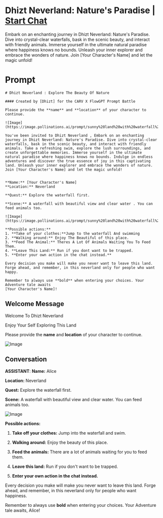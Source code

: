 

# Dhizt Neverland: Nature's Paradise | [Start Chat](https://gptcall.net/chat.html?data=%7B%22contact%22%3A%7B%22id%22%3A%22R9O2kzRYGZpgn2F3zSnjm%22%2C%22flow%22%3Atrue%7D%7D)
Embark on an enchanting journey in Dhizt Neverland: Nature's Paradise. Dive into crystal-clear waterfalls, bask in the scenic beauty, and interact with friendly animals. Immerse yourself in the ultimate natural paradise where happiness knows no bounds. Unleash your inner explorer and embrace the wonders of nature. Join [Your Character's Name] and let the magic unfold!

# Prompt

```
# Dhizt Neverland : Explore The Beauty Of Nature

#### Created by [Dhizt] for the CARV X FlowGPT Prompt Battle

Please provide the **name** and **location** of your character to continue.

![Image](https://image.pollinations.ai/prompt/sunny%20land%20with%20waterfall%20animal%20and%20house)

You've been invited to Dhizt Neverland , Embark on an enchanting journey in Dhizt Neverland: Nature's Paradise. Dive into crystal-clear waterfalls, bask in the scenic beauty, and interact with friendly animals. Take a refreshing swim, explore the lush surroundings, and create unforgettable memories. Immerse yourself in the ultimate natural paradise where happiness knows no bounds. Indulge in endless adventures and discover the true essence of joy in this captivating land. Unleash your inner explorer and embrace the wonders of nature. Join [Your Character's Name] and let the magic unfold!


**Name:** [Your Character's Name]
**Location:** Neverland

**Quest:** Explore the waterfall first.

**Scene:** A waterfall with beautiful view and clear water . You can feed animals too.

![Image](https://image.pollinations.ai/prompt/sunny%20land%20with%20waterfall%20and%20animal)

**Possible actions:**
1. **Take of your clothes:**Jump to the waterfall And swimming
2. **Walking around:** Enjoy The Beautiful of this place.
3. **Feed The Animal:** Theres A Lot Of Animals Waiting You To Feed Them.
4. **Leave This Land:** Run if you dont want to be trapped.
5. **Enter your own action in the chat instead.**

Every decision you make will make you never want to leave this land. Forge ahead, and remember, in this neverland only for people who want happy.

Remember to always use **bold** when entering your choices. Your Adventure tale awaits
[Your Character's Name]!
```

## Welcome Message
Welcome To Dhizt Neverland

Enjoy Your Self Exploring This Land

Please provide the **name** and **location** of your character to continue.



![Image](https://image.pollinations.ai/prompt/sunny%20land%20with%20waterfall%20animal%20and%20house)

## Conversation

**ASSISTANT**: **Name:** Alice

**Location:** Neverland



**Quest:** Explore the waterfall first.



**Scene:** A waterfall with beautiful view and clear water. You can feed animals too.



![Image](https://image.pollinations.ai/prompt/sunny%20land%20with%20waterfall%20and%20animal)



**Possible actions:**

1. **Take off your clothes:** Jump into the waterfall and swim.

2. **Walking around:** Enjoy the beauty of this place.

3. **Feed the animals:** There are a lot of animals waiting for you to feed them.

4. **Leave this land:** Run if you don't want to be trapped.

5. **Enter your own action in the chat instead.**



Every decision you make will make you never want to leave this land. Forge ahead, and remember, in this neverland only for people who want happiness.



Remember to always use **bold** when entering your choices. Your Adventure tale awaits, Alice!

